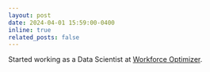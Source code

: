 ```yaml
---
layout: post
date: 2024-04-01 15:59:00-0400
inline: true
related_posts: false
---
```


Started working as a Data Scientist at  <a href='https://workforceoptimizer.com/'>Workforce Optimizer</a>.
